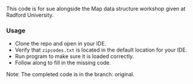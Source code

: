 This code is for sue alongside the Map data structure workshop given at Radford University.

### Usage
* Clone the repo and open in your IDE.
* Verify that ```zipcodes.txt``` is located in the default location for your IDE.
* Run program to make sure it is loaded correctly.
* Follow along to fill in the missing code.

Note: The completed code is in the branch: original.